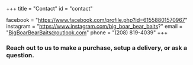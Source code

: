 +++
title = "Contact"
id = "contact"

facebook = "https://www.facebook.com/profile.php?id=61558801570967"
instagram = "https://www.instagram.com/big_boar_bear_baits?"
email = "BigBoarBearBaits@outlook.com"
phone = "(208) 819-4039"
+++

### Reach out to us to make a purchase, setup a delivery, or ask a question. 





